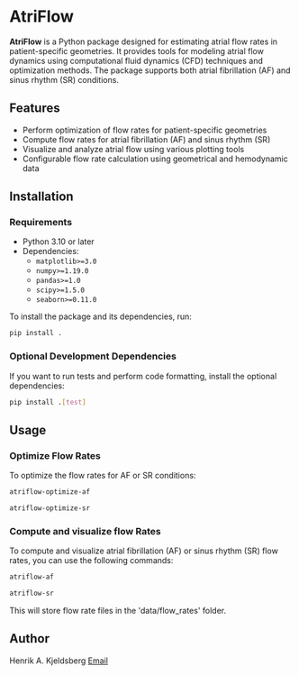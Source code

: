 # AtriFlow

**AtriFlow** is a Python package designed for estimating atrial flow rates in patient-specific geometries. It provides
tools for modeling atrial flow dynamics using computational fluid dynamics (CFD) techniques and optimization methods.
The package supports both atrial fibrillation (AF) and sinus rhythm (SR) conditions.

## Features

- Perform optimization of flow rates for patient-specific geometries
- Compute flow rates for atrial fibrillation (AF) and sinus rhythm (SR)
- Visualize and analyze atrial flow using various plotting tools
- Configurable flow rate calculation using geometrical and hemodynamic data

## Installation

### Requirements

- Python 3.10 or later
- Dependencies:
    - `matplotlib>=3.0`
    - `numpy>=1.19.0`
    - `pandas>=1.0`
    - `scipy>=1.5.0`
    - `seaborn>=0.11.0`

To install the package and its dependencies, run:

```bash
pip install .
```

### Optional Development Dependencies

If you want to run tests and perform code formatting, install the optional dependencies:

```bash
pip install .[test]
```

## Usage

### Optimize Flow Rates

To optimize the flow rates for AF or SR conditions:

```bash
atriflow-optimize-af
```

```bash
atriflow-optimize-sr
```

### Compute and visualize flow Rates

To compute and visualize atrial fibrillation (AF) or sinus rhythm (SR) flow rates, you can use the following commands:

```bash
atriflow-af
```

```bash
atriflow-sr
```

This will store flow rate files in the 'data/flow_rates' folder.

## Author

Henrik A. Kjeldsberg [Email](mailto:henrik.kjeldsberg@live.no)